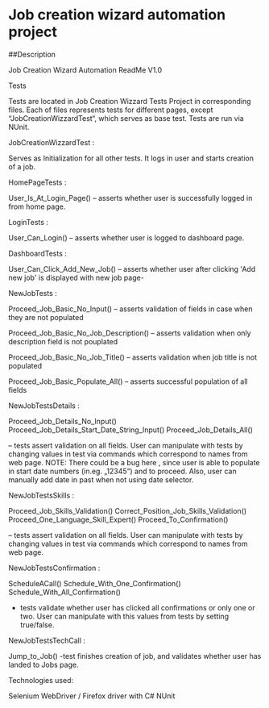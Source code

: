 # Job creation wizard automation project

##Description

Job Creation Wizard Automation ReadMe V1.0

Tests

Tests are located in Job Creation Wizzard Tests Project in corresponding files.  Each of files represents tests for different pages, except “JobCreationWizzardTest“, which serves as base test.
Tests are run via NUnit.


JobCreationWizzardTest :

Serves as Initialization for all other tests. It logs in user and starts creation of a job.


HomePageTests :

User_Is_At_Login_Page() – asserts whether user is successfully logged in from home page. 


LoginTests :

User_Can_Login() – asserts whether user is logged to dashboard page.


DashboardTests :

User_Can_Click_Add_New_Job() – asserts whether user after clicking 'Add new job' is displayed with new job page-


NewJobTests :

Proceed_Job_Basic_No_Input() – asserts validation of fields in case when they are not populated

Proceed_Job_Basic_No_Job_Description() – asserts validation when only description field is not pouplated

Proceed_Job_Basic_No_Job_Title() – asserts validation when job title is not populated

Proceed_Job_Basic_Populate_All() – asserts successful population of all fields


NewJobTestsDetails :


Proceed_Job_Details_No_Input()
Proceed_Job_Details_Start_Date_String_Input()
Proceed_Job_Details_All()

	
 – tests assert validation on all fields. User can manipulate with tests by changing values in test via commands which correspond to names from web page.
NOTE: There could be a bug here , since user is able to populate in start date numbers (in.eg. „12345“) and to proceed. Also, user can manually add date in past when not using date selector.


NewJobTestsSkills :

Proceed_Job_Skills_Validation()
Correct_Position_Job_Skills_Validation()
Proceed_One_Language_Skill_Expert()
Proceed_To_Confirmation()

– tests assert validation on all fields. User can manipulate with tests by changing values in test via commands which correspond to names from web page.


NewJobTestsConfirmation :

ScheduleACall()
Schedule_With_One_Confirmation()
Schedule_With_All_Confirmation()

-	tests validate whether user has clicked all confirmations or only one or two. User can manipulate with this values from tests by setting true/false.


NewJobTestsTechCall :

Jump_to_Job()
-test finishes creation of job, and validates whether user has landed to Jobs page.


Technologies used:

Selenium WebDriver / Firefox driver with C#
NUnit


